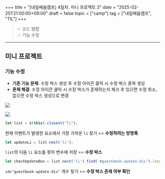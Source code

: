 +++
title = "[내일배움캠프] 4일차. 미니 프로젝트 3"
date = "2025-02-20T21:00:00+09:00"
draft = false
topic = ["camp"]
tag = ["내일배움캠프", "TIL"]
+++

>✅ 코드 병합  
✅ 기능 수정

---

## 미니 프로젝트

### 기능 수정

* **기존 기능 문제**: 수정 박스 생성 후 수정 아이콘 클릭 시 수정 박스 중복 생성
* **문제 해결**: 수정 아이콘 클릭 시 수정 박스가 존재하는지 체크 후 있으면 수정 취소, 없으면 수정 박스 생성으로 변경

![](https://velog.velcdn.com/images/ezro/post/481f5dcb-a15a-43b4-8d65-f6fc6f2247c1/image.gif)

![](https://velog.velcdn.com/images/ezro/post/d456bd35-4c03-4d82-aebd-05ac3f3858cb/image.png)

```js
let list = $(this).closest("li");
```
현재 이벤트가 발생한 요소에서 가장 가까운 `li` 찾기 == **수정하려는 방명록**

```js
let updateLi = list.next('li');
```
`list`의 다음 `li` 요소를 찾아 변수에 저장 == **수정 박스**

```js
let checkUpdateBox = list.next('li').find('#guestbook-update-div').length;
```
`id="guestbook-update-div"` 개수 찾기 == **수정 박스 존재 여부 확인**